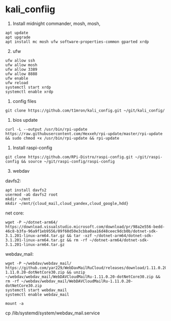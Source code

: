 # kali_confiig


1. Install midnight commander, mosh, mosh, 
```
apt update
apt upgrade
apt install mc mosh ufw software-properties-common gparted xrdp
```
2. ufw
```
ufw allow ssh
ufw allow mosh
ufw allow 3389
ufw allow 8888
ufw enable
ufw reload
systemctl start xrdp
systemctl enable xrdp
```
1. config files
```
git clone https://github.com/t1mron/kali_config.git ~/git/kali_config/
```
1. bios update
```
curl -L --output /usr/bin/rpi-update https://raw.githubusercontent.com/Hexxeh/rpi-update/master/rpi-update && sudo chmod +x /usr/bin/rpi-update && rpi-update
```
1. Install raspi-config
```
git clone https://github.com/RPi-Distro/raspi-config.git ~/git/raspi-config && source ~/git/raspi-config/raspi-config
```
3. webdav

davfs2:
```
apt install davfs2
usermod -aG davfs2 root
mkdir ~/mnt
mkdir ~/mnt/{cloud_mail,cloud_yandex,cloud_google,hdd}
```
net core:
```
wget -P ~/dotnet-arm64/ https://download.visualstudio.microsoft.com/download/pr/98a2e556-bedd-46c8-b3fa-96a9f1eb9556/09f60d50e3cbba0aa16d48ceec9dcb0b/dotnet-sdk-3.1.201-linux-arm64.tar.gz && tar -xzf ~/dotnet-arm64/dotnet-sdk-3.1.201-linux-arm64.tar.gz && rm -rf ~/dotnet-arm64/dotnet-sdk-3.1.201-linux-arm64.tar.gz
```
webdav_mail:
```
wget -P ~/webdav/webdav_mail/ https://github.com/yar229/WebDavMailRuCloud/releases/download/1.11.0.20/WebDAVCloudMailRu-1.11.0.20-dotNetCore30.zip && unzip ~/webdav/webdav_mail/WebDAVCloudMailRu-1.11.0.20-dotNetCore30.zip && rm -rf ~/webdav/webdav_mail/WebDAVCloudMailRu-1.11.0.20-dotNetCore30.zip
systemctl start webdav_mail
systemctl enable webdav_mail
```
```
mount -a
```
cp            /lib/systemd/system/webdav_mail.service






